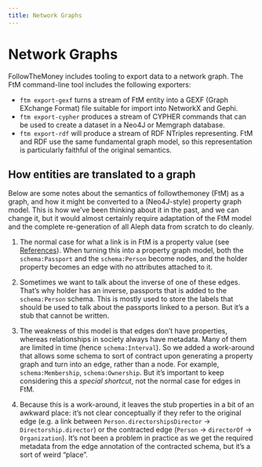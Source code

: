 ```yaml
---
title: Network Graphs
---
```


# Network Graphs

FollowTheMoney includes tooling to export data to a network graph. The FtM command-line tool includes the following exporters:

* `ftm export-gexf` turns a stream of FtM entity into a GEXF (Graph EXchange Format) file suitable for import into NetworkX and Gephi.
* `ftm export-cypher` produces a stream of CYPHER commands that can be used to create a dataset in a Neo4J or Memgraph database.
* `ftm export-rdf` will produce a stream of RDF NTriples representing. FtM and RDF use the same fundamental graph model, so this representation is particularly faithful of the original semantics.

## How entities are translated to a graph

Below are some notes about the semantics of followthemoney (FtM) as a graph, and how it might be converted to a (Neo4J-style) property graph model. This is how we’ve been thinking about it in the past, and we can change it, but it would almost certainly require adaptation of the FtM model and the complete re-generation of all Aleph data from scratch to do cleanly.

1. The normal case for what a link is in FtM is a property value (see [References](/docs#references)). When turning this into a property graph model, both the `schema:Passport` and the `schema:Person` become nodes, and the holder property becomes an edge with no attributes attached to it.

2. Sometimes we want to talk about the inverse of one of these edges. That’s why holder has an inverse, passports that is added to the `schema:Person` schema. This is mostly used to store the labels that should be used to talk about the passports linked to a person. But it’s a stub that cannot be written.

3. The weakness of this model is that edges don’t have properties, whereas relationships in society always have metadata. Many of them are limited in time (hence `schema:Interval`). So we added a work-around that allows some schema to sort of contract upon generating a property graph and turn into an edge, rather than a node. For example, `schema:Membership`, `schema:Ownership`. But it’s important to keep considering this a _special shortcut_, not the normal case for edges in FtM.

4. Because this is a work-around, it leaves the stub properties in a bit of an awkward place: it’s not clear conceptually if they refer to the original edge (e.g. a link between `Person.directorshipsDirector` → `Directorship.director`) or the contracted edge (`Person` → `directorOf` → `Organization`). It’s not been a problem in practice as we get the required metadata from the edge annotation of the contracted schema, but it’s a sort of weird “place”.
